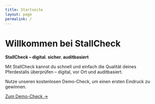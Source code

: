 ```yaml
---
title: Startseite
layout: page
permalink: /
---
```


# Willkommen bei StallCheck

**StallCheck – digital. sicher. auditbasiert**

Mit StallCheck kannst du schnell und einfach die Qualität deines Pferdestalls überprüfen – digital, vor Ort und auditbasiert.

Nutze unseren kostenlosen Demo-Check, um einen ersten Eindruck zu gewinnen.

[Zum Demo-Check →](/demo-check/)
